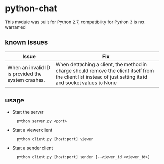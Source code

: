 # python-chat

This module was built for Python 2.7, compatibility for Python 3 is not warranted


## known issues
|Issue|Fix|
|---|---|
|When an invalid ID is provided the system crashes.|When dettaching a client, the method in charge should remove the client itself from the client list instead of just setting its id and socket values to None|


## usage

- Start the server

		python server.py <port>


- Start a viewer client

		python client.py [host:port] viewer


- Start a sender client

		python client.py [host:port] sender [--viewer_id <viewer_id>]
